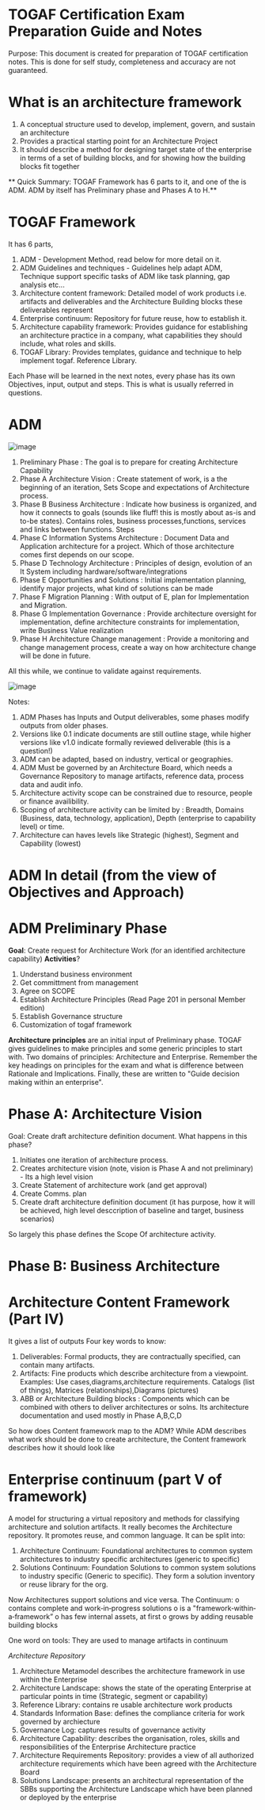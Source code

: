 # TOGAF Certification Exam Preparation Guide and Notes
Purpose: This document is created for preparation of TOGAF certification notes. This is done for self study, completeness and accuracy are not guaranteed.



# What is an architecture framework
1. A conceptual structure used to develop, implement, govern, and sustain an
architecture
2. Provides a practical starting point for an Architecture Project
3. It should describe a method for designing target state of the enterprise in
terms of a set of building blocks, and for showing how the building blocks
fit together

** Quick Summary: TOGAF Framework has 6 parts to it, and one of the is ADM. ADM by itself has Preliminary phase and Phases A to H.**

# TOGAF Framework
It has 6 parts, 
1. ADM - Development Method, read below for more detail on it.
2. ADM Guidelines and techniques - Guidelines help adapt ADM, Technique support specific tasks of ADM like task planning, gap analysis etc...
3. Architecture content framework: Detailed model of work products i.e. artifacts and deliverables and the Architecture Building blocks these deliverables represent
4. Enterprise continuum: Repository for future reuse, how to establish it.
5. Architecture capability framework: Provides guidance for establishing an architecture practice in a company, what capabilities they should include, what roles and skills.
6. TOGAF Library: Provides templates, guidance and technique to help implement togaf. Reference Library.

Each Phase will be learned in the next notes, every phase has its own Objectives, input, output and steps. This is what is usually referred in questions.

# ADM
![image](https://user-images.githubusercontent.com/15048072/145709719-0b4cd67c-6d08-4768-bcf3-cb185c0fc6c5.png)

1. Preliminary Phase : The goal is to prepare for creating Architecture Capability
2. Phase A Architecture Vision : Create statement of work, is a the beginning of an iteration, Sets Scope and expectations of Architecture process.
3. Phase B Business Architecture :  Indicate how business is organized, and how it connects to goals (sounds like fluff! this is mostly about as-is and to-be states). Contains roles, business processes,functions, services and links between functions. Steps 
4. Phase C Information Systems Architecture : Document Data and Application architecture for a project. Which of those architecture comes first depends on our scope.
5. Phase D Technology Architecture : Principles of design, evolution of an It System including hardware/software/integrations
6. Phase E Opportunities and Solutions :  Initial implementation planning, identify major projects, what kind of solutions can be made
7. Phase F Migration Planning : With output of E, plan for Implementation and Migration.
8. Phase G Implementation Governance : Provide architecture oversight for implementation, define architecture constraints for implementation, write Business Value realization
9. Phase H Architecture Change management :  Provide a monitoring and change management process, create a way on how architecture change will be done in future.

All this while, we continue to validate against requirements.


![image](https://user-images.githubusercontent.com/15048072/146609146-16ebddba-7e49-4cdf-bdd1-3042fc46350f.png)

Notes:
1. ADM Phases has Inputs and Output deliverables, some phases modify outputs from older phases.
2. Versions like 0.1 indicate documents are still outline stage, while higher versions like v1.0 indicate formally reviewed deliverable (this is a question!)
3. ADM can be adapted, based on industry, vertical or geographies.
4. ADM Must be governed by an Architecture Board, which needs a Governance Repository to manage artifacts, reference data, process data and audit info.
5. Architecture activity scope can be constrained due to resource, people or finance availibility.
6. Scoping of architecture activity can be limited by : Breadth, Domains (Business, data, technology, application), Depth (enterprise to capability level) or time.
7. Architecture can haves levels like Strategic (highest), Segment and Capability (lowest)

# ADM In detail (from the view of Objectives and Approach)

# ADM Preliminary Phase

**Goal**: Create request for Architecture Work (for an identified architecture capability)
**Activities**?
1. Understand business environment
2. Get committment from management
3. Agree on SCOPE
4. Establish Architecture Principles (Read Page 201 in personal Member edition)
5. Establish Governance structure
6. Customization of togaf framework

**Architecture principles** are an initial input of Preliminary phase. TOGAF gives guidelines to make principles and some generic principles to start with. Two domains of principles: Architecture and Enterprise. Remember the key headings on principles for the exam and what is difference between Rationale and Implications. Finally, these are written to "Guide decision making within an enterprise".

# Phase A: Architecture Vision
Goal: Create draft architecture definition document.
What happens in this phase?
1. Initiates one iteration of architecture process.
2. Creates architecture vision (note, vision is Phase A and not preliminary) - Its a high level vision
3. Create Statement of architecture work (and get approval)
4. Create Comms. plan
5. Create draft architecture definition document (it has purpose, how it will be achieved, high level desccription of baseline and target, business scenarios)

So largely this phase defines the Scope Of architecture activity.

# Phase B: Business Architecture


# Architecture Content Framework (Part IV)
It gives a list of outputs
Four key words to know:
1. Deliverables: Formal products, they are contractually specified, can contain many artifacts.
2. Artifacts: Fine products which describe architecture from a viewpoint. Examples: Use cases,diagrams,architecture requirements. Catalogs (list of things), Matrices (relationships),Diagrams (pictures)
3. ABB or Architecture Building blocks : Components which can be combined with others to deliver architectures or solns. Its architecture documentation and used mostly in Phase A,B,C,D

So how does Content framework map to the ADM? While ADM describes what work should be done to create architecture, the Content framework describes how it should look like


# Enterprise continuum (part V of framework)
A model for structuring a virtual repository and methods for classifying architecture and solution artifacts. It really becomes the Architecture repository.
It promotes reuse, and common language.
It can be split into:
1. Architecture Continuum: Foundational architectures to common system architectures to industry specific architectures (generic to specific)
2. Solutions Continuum: Foundation Solutions to common system solutions to industry specific (Generic to specific). They form a solution inventory or reuse library for the org.

Now Architectures support solutions and vice versa.
The Continuum:
o contains complete and work‐in‐progress solutions
o is a "framework‐within‐a‐framework”
o has few internal assets, at first
o grows by adding reusable building blocks

One word on tools: They are used to manage artifacts in continuum

_Architecture Repository_
1. Architecture Metamodel describes the architecture framework in use within the
Enterprise
2. Architecture Landscape: shows the state of the operating Enterprise at particular points in time (Strategic, segment or capability)
3. Reference Library: contains re usable architecture work products
4. Standards Information Base: defines the compliance criteria for work governed by  archiecture
5. Governance Log: captures results of governance activity
6. Architecture Capability: describes the organisation, roles, skills and responsibilities of the Enterprise Architecture practice
7. Architecture Requirements Repository: provides a view of all authorized architecture requirements which have been agreed with the Architecture Board
8. Solutions Landscape: presents an architectural representation of the SBBs supporting the Architecture Landscape which have been planned or deployed by the enterprise

